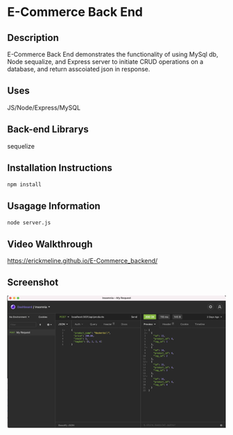 # E-Commerce Back End

## Description

E-Commerce Back End demonstrates the functionality of using MySql db, Node sequalize, and Express server to initiate CRUD operations on a database, and return asscoiated json in response.

## Uses

JS/Node/Express/MySQL

## Back-end Librarys

sequelize

## Installation Instructions

```
npm install
```

## Usagage Information

```
node server.js
```

## Video Walkthrough

https://erickmeline.github.io/E-Commerce_backend/

## Screenshot

![screen shot](./assets/images/screenshot.png)
